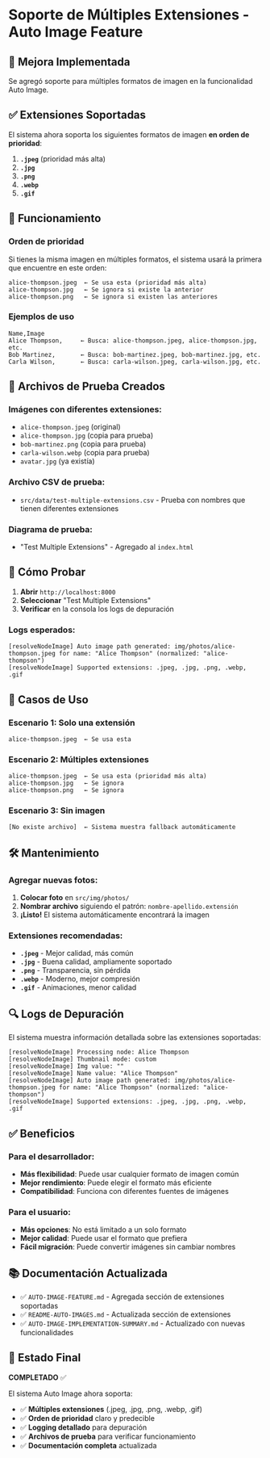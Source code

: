 # Soporte de Múltiples Extensiones - Auto Image Feature

## 🎯 Mejora Implementada

Se agregó soporte para múltiples formatos de imagen en la funcionalidad Auto Image.

## ✅ Extensiones Soportadas

El sistema ahora soporta los siguientes formatos de imagen **en orden de prioridad**:

1. **`.jpeg`** (prioridad más alta)
2. **`.jpg`**
3. **`.png`**
4. **`.webp`**
5. **`.gif`**

## 🔧 Funcionamiento

### Orden de prioridad
Si tienes la misma imagen en múltiples formatos, el sistema usará la primera que encuentre en este orden:

```
alice-thompson.jpeg  ← Se usa esta (prioridad más alta)
alice-thompson.jpg   ← Se ignora si existe la anterior
alice-thompson.png   ← Se ignora si existen las anteriores
```

### Ejemplos de uso
```csv
Name,Image
Alice Thompson,     ← Busca: alice-thompson.jpeg, alice-thompson.jpg, etc.
Bob Martinez,       ← Busca: bob-martinez.jpeg, bob-martinez.jpg, etc.
Carla Wilson,       ← Busca: carla-wilson.jpeg, carla-wilson.jpg, etc.
```

## 📁 Archivos de Prueba Creados

### Imágenes con diferentes extensiones:
- `alice-thompson.jpeg` (original)
- `alice-thompson.jpg` (copia para prueba)
- `bob-martinez.png` (copia para prueba)
- `carla-wilson.webp` (copia para prueba)
- `avatar.jpg` (ya existía)

### Archivo CSV de prueba:
- `src/data/test-multiple-extensions.csv` - Prueba con nombres que tienen diferentes extensiones

### Diagrama de prueba:
- "Test Multiple Extensions" - Agregado al `index.html`

## 🧪 Cómo Probar

1. **Abrir** `http://localhost:8000`
2. **Seleccionar** "Test Multiple Extensions"
3. **Verificar** en la consola los logs de depuración

### Logs esperados:
```
[resolveNodeImage] Auto image path generated: img/photos/alice-thompson.jpeg for name: "Alice Thompson" (normalized: "alice-thompson")
[resolveNodeImage] Supported extensions: .jpeg, .jpg, .png, .webp, .gif
```

## 📝 Casos de Uso

### Escenario 1: Solo una extensión
```
alice-thompson.jpeg  ← Se usa esta
```

### Escenario 2: Múltiples extensiones
```
alice-thompson.jpeg  ← Se usa esta (prioridad más alta)
alice-thompson.jpg   ← Se ignora
alice-thompson.png   ← Se ignora
```

### Escenario 3: Sin imagen
```
[No existe archivo]  ← Sistema muestra fallback automáticamente
```

## 🛠️ Mantenimiento

### Agregar nuevas fotos:
1. **Colocar foto** en `src/img/photos/`
2. **Nombrar archivo** siguiendo el patrón: `nombre-apellido.extensión`
3. **¡Listo!** El sistema automáticamente encontrará la imagen

### Extensiones recomendadas:
- **`.jpeg`** - Mejor calidad, más común
- **`.jpg`** - Buena calidad, ampliamente soportado
- **`.png`** - Transparencia, sin pérdida
- **`.webp`** - Moderno, mejor compresión
- **`.gif`** - Animaciones, menor calidad

## 🔍 Logs de Depuración

El sistema muestra información detallada sobre las extensiones soportadas:

```
[resolveNodeImage] Processing node: Alice Thompson
[resolveNodeImage] Thumbnail mode: custom
[resolveNodeImage] Img value: ""
[resolveNodeImage] Name value: "Alice Thompson"
[resolveNodeImage] Auto image path generated: img/photos/alice-thompson.jpeg for name: "Alice Thompson" (normalized: "alice-thompson")
[resolveNodeImage] Supported extensions: .jpeg, .jpg, .png, .webp, .gif
```

## ✅ Beneficios

### Para el desarrollador:
- **Más flexibilidad**: Puede usar cualquier formato de imagen común
- **Mejor rendimiento**: Puede elegir el formato más eficiente
- **Compatibilidad**: Funciona con diferentes fuentes de imágenes

### Para el usuario:
- **Más opciones**: No está limitado a un solo formato
- **Mejor calidad**: Puede usar el formato que prefiera
- **Fácil migración**: Puede convertir imágenes sin cambiar nombres

## 📚 Documentación Actualizada

- ✅ `AUTO-IMAGE-FEATURE.md` - Agregada sección de extensiones soportadas
- ✅ `README-AUTO-IMAGES.md` - Actualizada sección de extensiones
- ✅ `AUTO-IMAGE-IMPLEMENTATION-SUMMARY.md` - Actualizado con nuevas funcionalidades

## 🎯 Estado Final

**COMPLETADO** ✅

El sistema Auto Image ahora soporta:
- ✅ **Múltiples extensiones** (.jpeg, .jpg, .png, .webp, .gif)
- ✅ **Orden de prioridad** claro y predecible
- ✅ **Logging detallado** para depuración
- ✅ **Archivos de prueba** para verificar funcionamiento
- ✅ **Documentación completa** actualizada 